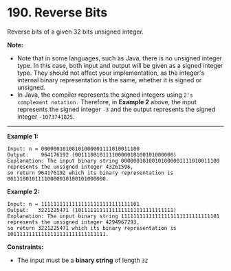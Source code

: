 # 190. Reverse Bits

Reverse bits of a given 32 bits unsigned integer.

**Note:**

* Note that in some languages, such as Java, there is no unsigned integer type. 
In this case, both input and output will be given as a signed integer type. 
They should not affect your implementation, as the integer's internal binary representation is the same, 
whether it is signed or unsigned. 
* In Java, the compiler represents the signed integers using `2's complement notation.` 
Therefore, in **Example 2** above, the input represents the signed integer `-3` and the output represents the signed integer `-1073741825`.

 
---
**Example 1:**

```
Input: n = 00000010100101000001111010011100
Output:    964176192 (00111001011110000010100101000000)
Explanation: The input binary string 00000010100101000001111010011100 represents the unsigned integer 43261596, 
so return 964176192 which its binary representation is 00111001011110000010100101000000.
```

**Example 2:**

```
Input: n = 11111111111111111111111111111101
Output:   3221225471 (10111111111111111111111111111111)
Explanation: The input binary string 11111111111111111111111111111101 represents the unsigned integer 4294967293, 
so return 3221225471 which its binary representation is 10111111111111111111111111111111.
```

**Constraints:**

* The input must be a **binary string** of length `32`
